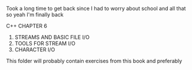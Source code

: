 Took a long time to  get back since I had to worry about school and all that so yeah I'm finally back

C++ CHAPTER 6
1. STREAMS AND BASIC FILE I/O
2. TOOLS FOR STREAM I/O
3. CHARACTER I/O

This folder will probably contain exercises from this book and preferably